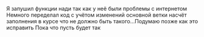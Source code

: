 Я запушил функции нади  так как у неё были проблемы с интернетом
Немного переделал код с учётом изменений основной ветки
насчёт заполнения в курсе что не должно быть такого...Подумаю позже как это исправить Пока что пусть будет так
